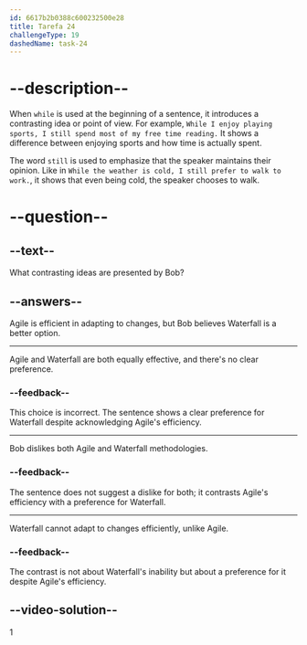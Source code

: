 ```yaml
---
id: 6617b2b0388c600232500e28
title: Tarefa 24
challengeType: 19
dashedName: task-24
---
```


<!--
AUDIO REFERENCE:
Bob: While Agile may allow us to adapt to changes more efficiently, I still think Waterfall would be a better option.
-->

# --description--

When `while` is used at the beginning of a sentence, it introduces a contrasting idea or point of view. For example, `While I enjoy playing sports, I still spend most of my free time reading.` It shows a difference between enjoying sports and how time is actually spent.

The word `still` is used to emphasize that the speaker maintains their opinion. Like in `While the weather is cold, I still prefer to walk to work.`, it shows that even being cold, the speaker chooses to walk.

# --question--

## --text--

What contrasting ideas are presented by Bob?

## --answers--

Agile is efficient in adapting to changes, but Bob believes Waterfall is a better option.

---

Agile and Waterfall are both equally effective, and there's no clear preference.

### --feedback--

This choice is incorrect. The sentence shows a clear preference for Waterfall despite acknowledging Agile's efficiency.

---

Bob dislikes both Agile and Waterfall methodologies.

### --feedback--

The sentence does not suggest a dislike for both; it contrasts Agile's efficiency with a preference for Waterfall.

---

Waterfall cannot adapt to changes efficiently, unlike Agile.

### --feedback--

The contrast is not about Waterfall's inability but about a preference for it despite Agile's efficiency.

## --video-solution--

1
